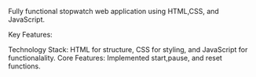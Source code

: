Fully functional stopwatch web application using HTML,CSS, and JavaScript.

Key Features:

Technology Stack: HTML for structure, CSS for styling, and JavaScript for functionalality.
Core Features: Implemented start,pause, and reset functions.
